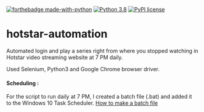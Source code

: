 [![forthebadge made-with-python](http://ForTheBadge.com/images/badges/made-with-python.svg)](https://www.python.org/)                  [![Python 3.8](https://img.shields.io/badge/python-3.8-blue.svg)](https://www.python.org/downloads/release/python-380/)          [![PyPI license](https://img.shields.io/pypi/l/ansicolortags.svg)](https://pypi.python.org/pypi/ansicolortags/)

# hotstar-automation
Automated login and play a series right from where you stopped watching in Hotstar video streaming website at 7 PM daily.

Used Selenium, Python3 and Google Chrome browser driver.

#### Scheduling :
For the script to run daily at 7 PM, I created a batch file (.bat) and added it to the Windows 10 Task Scheduler.
[How to make a batch file](https://datatofish.com/batch-python-script/)

